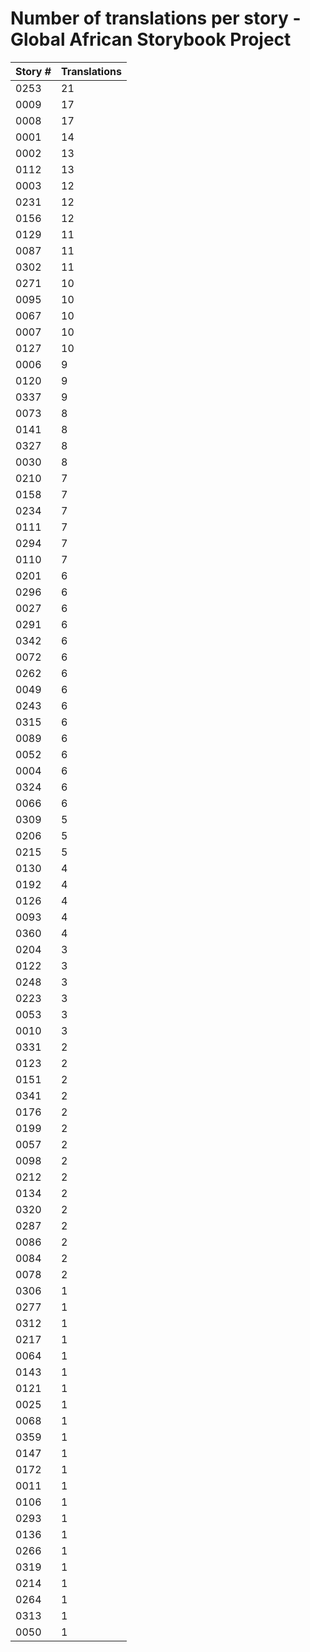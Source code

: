 # Number of translations per story - Global African Storybook Project

Story # | Translations
------- | ------------
0253 | 21
0009 | 17
0008 | 17
0001 | 14
0002 | 13
0112 | 13
0003 | 12
0231 | 12
0156 | 12
0129 | 11
0087 | 11
0302 | 11
0271 | 10
0095 | 10
0067 | 10
0007 | 10
0127 | 10
0006 | 9
0120 | 9
0337 | 9
0073 | 8
0141 | 8
0327 | 8
0030 | 8
0210 | 7
0158 | 7
0234 | 7
0111 | 7
0294 | 7
0110 | 7
0201 | 6
0296 | 6
0027 | 6
0291 | 6
0342 | 6
0072 | 6
0262 | 6
0049 | 6
0243 | 6
0315 | 6
0089 | 6
0052 | 6
0004 | 6
0324 | 6
0066 | 6
0309 | 5
0206 | 5
0215 | 5
0130 | 4
0192 | 4
0126 | 4
0093 | 4
0360 | 4
0204 | 3
0122 | 3
0248 | 3
0223 | 3
0053 | 3
0010 | 3
0331 | 2
0123 | 2
0151 | 2
0341 | 2
0176 | 2
0199 | 2
0057 | 2
0098 | 2
0212 | 2
0134 | 2
0320 | 2
0287 | 2
0086 | 2
0084 | 2
0078 | 2
0306 | 1
0277 | 1
0312 | 1
0217 | 1
0064 | 1
0143 | 1
0121 | 1
0025 | 1
0068 | 1
0359 | 1
0147 | 1
0172 | 1
0011 | 1
0106 | 1
0293 | 1
0136 | 1
0266 | 1
0319 | 1
0214 | 1
0264 | 1
0313 | 1
0050 | 1
